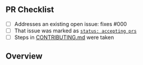 <!-- 👋 Hi, thanks for sending a PR to text-table-fast! 🏁
Please fill out all fields below and make sure each item is true and [x] checked.
Otherwise we may not be able to review your PR. -->

## PR Checklist

- [ ] Addresses an existing open issue: fixes #000
- [ ] That issue was marked as [`status: accepting prs`](https://github.com/JoshuaKGoldberg/text-table-fast/issues?q=is%3Aopen+is%3Aissue+label%3A%22status%3A+accepting+prs%22)
- [ ] Steps in [CONTRIBUTING.md](https://github.com/JoshuaKGoldberg/text-table-fast/blob/main/.github/CONTRIBUTING.md) were taken

## Overview

<!-- Description of what is changed and how the code change does that. -->
